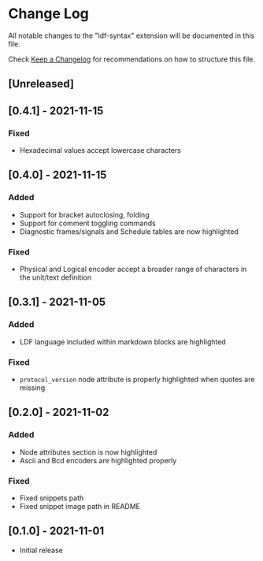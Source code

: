 # Change Log

All notable changes to the "ldf-syntax" extension will be documented in this file.

Check [Keep a Changelog](http://keepachangelog.com/) for recommendations on how to structure this file.

## [Unreleased]

## [0.4.1] - 2021-11-15

### Fixed

- Hexadecimal values accept lowercase characters

## [0.4.0] - 2021-11-15

### Added

- Support for bracket autoclosing, folding
- Support for comment toggling commands
- Diagnostic frames/signals and Schedule tables are now highlighted

### Fixed

- Physical and Logical encoder accept a broader range of characters in the unit/text definition

## [0.3.1] - 2021-11-05

### Added

- LDF language included within markdown blocks are highlighted

### Fixed

- `protocol_version` node attribute is properly highlighted when quotes are missing

## [0.2.0] - 2021-11-02

### Added

- Node attributes section is now highlighted
- Ascii and Bcd encoders are highlighted properly

### Fixed

- Fixed snippets path
- Fixed snippet image path in README

## [0.1.0] - 2021-11-01

- Initial release
